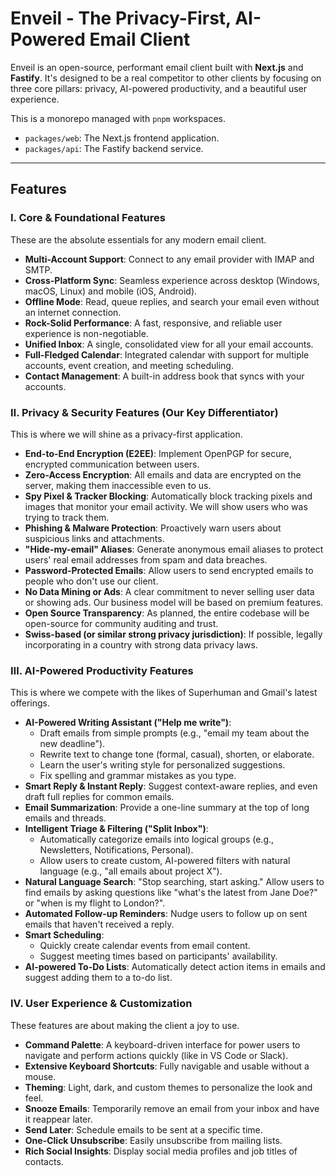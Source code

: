 # Enveil - The Privacy-First, AI-Powered Email Client

Enveil is an open-source, performant email client built with **Next.js** and **Fastify**. It's designed to be a real competitor to other clients by focusing on three core pillars: privacy, AI-powered productivity, and a beautiful user experience.

This is a monorepo managed with `pnpm` workspaces.

- `packages/web`: The Next.js frontend application.
- `packages/api`: The Fastify backend service.

---

## Features

### Ⅰ. Core & Foundational Features

These are the absolute essentials for any modern email client.

- **Multi-Account Support**: Connect to any email provider with IMAP and SMTP.
- **Cross-Platform Sync**: Seamless experience across desktop (Windows, macOS, Linux) and mobile (iOS, Android).
- **Offline Mode**: Read, queue replies, and search your email even without an internet connection.
- **Rock-Solid Performance**: A fast, responsive, and reliable user experience is non-negotiable.
- **Unified Inbox**: A single, consolidated view for all your email accounts.
- **Full-Fledged Calendar**: Integrated calendar with support for multiple accounts, event creation, and meeting scheduling.
- **Contact Management**: A built-in address book that syncs with your accounts.

### Ⅱ. Privacy & Security Features (Our Key Differentiator)

This is where we will shine as a privacy-first application.

- **End-to-End Encryption (E2EE)**: Implement OpenPGP for secure, encrypted communication between users.
- **Zero-Access Encryption**: All emails and data are encrypted on the server, making them inaccessible even to us.
- **Spy Pixel & Tracker Blocking**: Automatically block tracking pixels and images that monitor your email activity. We will show users who was trying to track them.
- **Phishing & Malware Protection**: Proactively warn users about suspicious links and attachments.
- **"Hide-my-email" Aliases**: Generate anonymous email aliases to protect users' real email addresses from spam and data breaches.
- **Password-Protected Emails**: Allow users to send encrypted emails to people who don't use our client.
- **No Data Mining or Ads**: A clear commitment to never selling user data or showing ads. Our business model will be based on premium features.
- **Open Source Transparency**: As planned, the entire codebase will be open-source for community auditing and trust.
- **Swiss-based (or similar strong privacy jurisdiction)**: If possible, legally incorporating in a country with strong data privacy laws.

### Ⅲ. AI-Powered Productivity Features

This is where we compete with the likes of Superhuman and Gmail's latest offerings.

- **AI-Powered Writing Assistant ("Help me write")**:
  - Draft emails from simple prompts (e.g., "email my team about the new deadline").
  - Rewrite text to change tone (formal, casual), shorten, or elaborate.
  - Learn the user's writing style for personalized suggestions.
  - Fix spelling and grammar mistakes as you type.
- **Smart Reply & Instant Reply**: Suggest context-aware replies, and even draft full replies for common emails.
- **Email Summarization**: Provide a one-line summary at the top of long emails and threads.
- **Intelligent Triage & Filtering ("Split Inbox")**:
  - Automatically categorize emails into logical groups (e.g., Newsletters, Notifications, Personal).
  - Allow users to create custom, AI-powered filters with natural language (e.g., "all emails about project X").
- **Natural Language Search**: "Stop searching, start asking." Allow users to find emails by asking questions like "what's the latest from Jane Doe?" or "when is my flight to London?".
- **Automated Follow-up Reminders**: Nudge users to follow up on sent emails that haven't received a reply.
- **Smart Scheduling**:
  - Quickly create calendar events from email content.
  - Suggest meeting times based on participants' availability.
- **AI-powered To-Do Lists**: Automatically detect action items in emails and suggest adding them to a to-do list.

### IV. User Experience & Customization

These features are about making the client a joy to use.

- **Command Palette**: A keyboard-driven interface for power users to navigate and perform actions quickly (like in VS Code or Slack).
- **Extensive Keyboard Shortcuts**: Fully navigable and usable without a mouse.
- **Theming**: Light, dark, and custom themes to personalize the look and feel.
- **Snooze Emails**: Temporarily remove an email from your inbox and have it reappear later.
- **Send Later**: Schedule emails to be sent at a specific time.
- **One-Click Unsubscribe**: Easily unsubscribe from mailing lists.
- **Rich Social Insights**: Display social media profiles and job titles of contacts.
